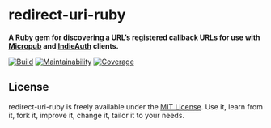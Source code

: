# redirect-uri-ruby

**A Ruby gem for discovering a URL’s registered callback URLs for use with [Micropub](https://indieweb.org/Micropub) and [IndieAuth](https://indieweb.org/IndieAuth) clients.**

[![Build](https://img.shields.io/travis/com/jgarber623/redirect-uri-ruby/master.svg?style=for-the-badge)](https://travis-ci.com/jgarber623/redirect-uri-ruby)
[![Maintainability](https://img.shields.io/codeclimate/maintainability/jgarber623/redirect-uri-ruby.svg?style=for-the-badge)](https://codeclimate.com/github/jgarber623/redirect-uri-ruby)
[![Coverage](https://img.shields.io/codeclimate/c/jgarber623/redirect-uri-ruby.svg?style=for-the-badge)](https://codeclimate.com/github/jgarber623/redirect-uri-ruby/code)

## License

redirect-uri-ruby is freely available under the [MIT License](https://opensource.org/licenses/MIT). Use it, learn from it, fork it, improve it, change it, tailor it to your needs.

